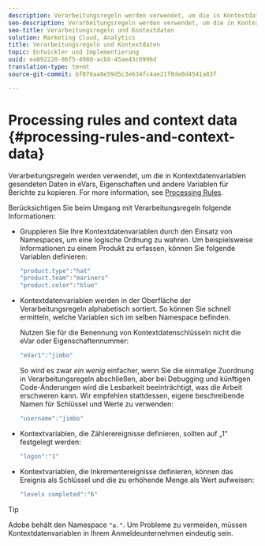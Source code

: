 ```yaml
---
description: Verarbeitungsregeln werden verwendet, um die in Kontextdatenvariablen gesendeten Daten in eVars, Eigenschaften und andere Variablen für Berichte zu kopieren.
seo-description: Verarbeitungsregeln werden verwendet, um die in Kontextdatenvariablen gesendeten Daten in eVars, Eigenschaften und andere Variablen für Berichte zu kopieren.
seo-title: Verarbeitungsregeln und Kontextdaten
solution: Marketing Cloud, Analytics
title: Verarbeitungsregeln und Kontextdaten
topic: Entwickler und Implementierung
uuid: ea892228-86f5-4980-acb8-45ae43c6996d
translation-type: tm+mt
source-git-commit: bf076aa8e59d5c3e634fc4ae21f0de0d4541a83f

---
```



# Processing rules and context data {#processing-rules-and-context-data}

Verarbeitungsregeln werden verwendet, um die in Kontextdatenvariablen gesendeten Daten in eVars, Eigenschaften und andere Variablen für Berichte zu kopieren. For more information, see [Processing Rules](https://docs.adobe.com/content/help/en/analytics/admin/admin-tools/processing-rules/processing-rules.html).

Berücksichtigen Sie beim Umgang mit Verarbeitungsregeln folgende Informationen:

* Gruppieren Sie Ihre Kontextdatenvariablen durch den Einsatz von Namespaces, um eine logische Ordnung zu wahren. Um beispielsweise Informationen zu einem Produkt zu erfassen, können Sie folgende Variablen definieren:

   ```js
   "product.type":"hat" 
   "product.team":"mariners" 
   "product.color":"blue"
   ```

* Kontextdatenvariablen werden in der Oberfläche der Verarbeitungsregeln alphabetisch sortiert. So können Sie schnell ermitteln, welche Variablen sich im selben Namespace befinden.

   Nutzen Sie für die Benennung von Kontextdatenschlüsseln nicht die eVar oder Eigenschaftennummer:

   ```js
   "eVar1":"jimbo"
   ```

   So wird es zwar *ein wenig* einfacher, wenn Sie die einmalige Zuordnung in Verarbeitungsregeln abschließen, aber bei Debugging und künftigen Code-Änderungen wird die Lesbarkeit beeinträchtigt, was die Arbeit erschweren kann. Wir empfehlen stattdessen, eigene beschreibende Namen für Schlüssel und Werte zu verwenden:

   ```js
   "username":"jimbo"
   ```

* Kontextvariablen, die Zählerereignisse definieren, sollten auf „1“ festgelegt werden:

   ```js
   "logon":"1"
   ```

* Kontextvariablen, die Inkrementereignisse definieren, können das Ereignis als Schlüssel und die zu erhöhende Menge als Wert aufweisen:

   ```js
   "levels completed":"6"
   ```

>[!TIP]
>
>Adobe behält den Namespace `"a."`. Um Probleme zu vermeiden, müssen Kontextdatenvariablen in Ihrem Anmeldeunternehmen eindeutig sein.

